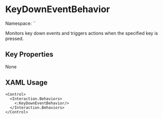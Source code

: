 # KeyDownEventBehavior

Namespace: ``

Monitors key down events and triggers actions when the specified key is pressed.



## Key Properties
None

## XAML Usage
```xaml
<Control>
  <Interaction.Behaviors>
    <:KeyDownEventBehavior/>
  </Interaction.Behaviors>
</Control>
```
